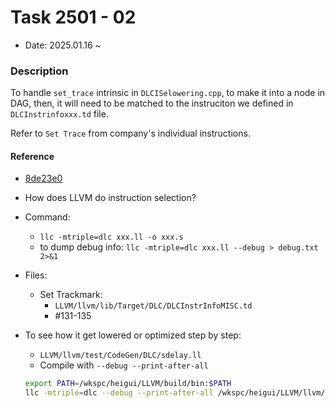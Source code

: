 # Task 2501 - 02
- Date: 2025.01.16 ~

### Description
To handle `set_trace` intrinsic in `DLCISelowering.cpp`, to make it into a node in DAG, then, it will need to be matched to the instruciton we defined in `DLCInstrinfoxxx.td` file.

Refer to `Set Trace` from company's individual instructions.

#### Reference
- [8de23e0](https://github.com/ChipLTech/LLVM/commit/8de23e0df2b882716b92f0579d8d44473c4d8945#diff-b360cf79d9bebbcbed5a1deaf6a93a81b615ca6fece06cfa6d25fd66a6425ac2)
- How does LLVM do instruction selection?
- Command:
    - `llc -mtriple=dlc xxx.ll -o xxx.s`
    - to dump debug info: `llc -mtriple=dlc xxx.ll --debug > debug.txt 2>&1`
- Files:
    - Set Trackmark: 
        - `LLVM/llvm/lib/Target/DLC/DLCInstrInfoMISC.td`
        - #131-135
- To see how it get lowered or optimized step by step:
    - `LLVM/llvm/test/CodeGen/DLC/sdelay.ll`
    - Compile with `--debug --print-after-all`

    ```bash
    export PATH=/wkspc/heigui/LLVM/build/bin:$PATH
    llc -mtriple=dlc --debug --print-after-all /wkspc/heigui/LLVM/llvm/test/CodeGen/DLC/sdelay.ll -o test.s > debug.txt 2>&1
    ```